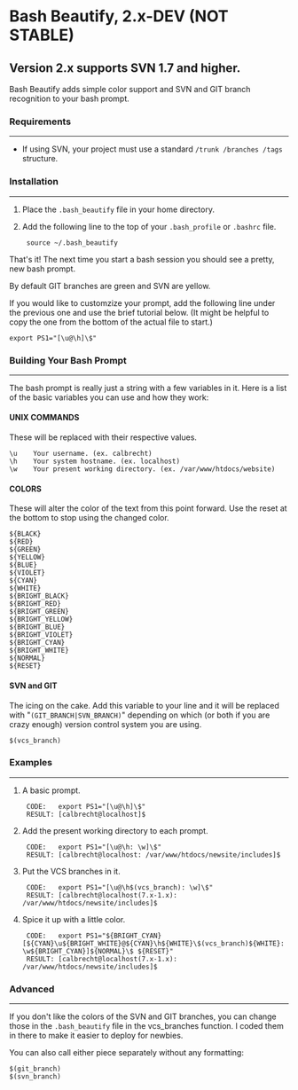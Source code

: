 Bash Beautify, 2.x-DEV (NOT STABLE)
================================================================================
Version 2.x supports SVN 1.7 and higher.
--------------------------------------------------------------------------------

Bash Beautify adds simple color support and SVN and GIT branch recognition to
your bash prompt.

### Requirements
--------------------------------------------------------------------------------
- If using SVN, your project must use a standard `/trunk /branches /tags`
  structure.

### Installation
--------------------------------------------------------------------------------
1. Place the `.bash_beautify` file in your home directory.
2. Add the following line to the top of your `.bash_profile` or `.bashrc` file.

        source ~/.bash_beautify

That's it!  The next time you start a bash session you should see a pretty, new
bash prompt.

By default GIT branches are green and SVN are yellow.

If you would like to customzize your prompt, add the following line
under the previous one and use the brief tutorial below. (It might be helpful to
copy the one from the bottom of the actual file to start.)

    export PS1="[\u@\h]\$"

### Building Your Bash Prompt
--------------------------------------------------------------------------------
The bash prompt is really just a string with a few variables in it.  Here is a
list of the basic variables you can use and how they work:

#### UNIX COMMANDS
These will be replaced with their respective values.

    \u    Your username. (ex. calbrecht)
    \h    Your system hostname. (ex. localhost)
    \w    Your present working directory. (ex. /var/www/htdocs/website)

#### COLORS
These will alter the color of the text from this point forward.  Use the reset
at the bottom to stop using the changed color.

    ${BLACK}
    ${RED}
    ${GREEN}
    ${YELLOW}
    ${BLUE}
    ${VIOLET}
    ${CYAN}
    ${WHITE}
    ${BRIGHT_BLACK}
    ${BRIGHT_RED}
    ${BRIGHT_GREEN}
    ${BRIGHT_YELLOW}
    ${BRIGHT_BLUE}
    ${BRIGHT_VIOLET}
    ${BRIGHT_CYAN}
    ${BRIGHT_WHITE}
    ${NORMAL}
    ${RESET}

#### SVN and GIT
The icing on the cake.  Add this variable to your line and it will be replaced
with "`(GIT_BRANCH|SVN_BRANCH)`" depending on which (or both if you are crazy
enough) version control system you are using.

    $(vcs_branch)

### Examples
--------------------------------------------------------------------------------
1. A basic prompt.

        CODE:   export PS1="[\u@\h]\$"
        RESULT: [calbrecht@localhost]$


2. Add the present working directory to each prompt.

        CODE:   export PS1="[\u@\h: \w]\$"
        RESULT: [calbrecht@localhost: /var/www/htdocs/newsite/includes]$


3. Put the VCS branches in it.

        CODE:   export PS1="[\u@\h$(vcs_branch): \w]\$"
        RESULT: [calbrecht@localhost(7.x-1.x): /var/www/htdocs/newsite/includes]$


4. Spice it up with a little color.

        CODE:   export PS1="${BRIGHT_CYAN}[${CYAN}\u${BRIGHT_WHITE}@${CYAN}\h${WHITE}\$(vcs_branch)${WHITE}: \w${BRIGHT_CYAN}]${NORMAL}\$ ${RESET}"
        RESULT: [calbrecht@localhost(7.x-1.x): /var/www/htdocs/newsite/includes]$


### Advanced
--------------------------------------------------------------------------------
If you don't like the colors of the SVN and GIT branches, you can change those
in the `.bash_beautify` file in the vcs_branches function.  I coded them in there
to make it easier to deploy for newbies.

You can also call either piece separately without any formatting:

    $(git_branch)
    $(svn_branch)
